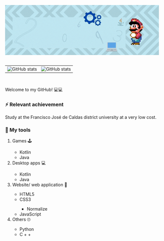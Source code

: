 <!---
  All small icons are in 64px^2 
-->
<div align="center">
  <img alt="Banner | JeanCarlosSC" src="images/banner.gif">
</div>

<br>

<table border="0">
  <tbody>
    <tr>
      <td border="0">
        <a>
          <img alt="GitHub stats" src="https://github-readme-stats.vercel.app/api?username=JeanCarlosSC&show_icons=true&hide_border=true&title_color=6CA0FF&icon_color=6CA0FF&bg_color=151515&text_color=c8c8c8" />
        </a>
      </td>
      <td border="0">
        <a>
          <img alt="GitHub stats" src="https://github-readme-stats.vercel.app/api/top-langs/?username=JeanCarlosSC&layout=compact&title_color=6CA0FF&icon_color=6CA0FF&bg_color=151515&text_color=c8c8c8&hide_border=tru)](https://github.com/anuraghazra/github-readme-stats">
        </a>
      </td>
    </tr>
  </tbody>
</table>

<br>

<p>
  Welcome to my GitHub! 💻💻
</p>

<h3> ⚡ Relevant achievement</h3>

<p> Study at the Francisco José de Caldas district university at a very low cost.</p>
<!--
<h3> 👁 I'm current learning</h3>

<ol>
  <li> Game coding with C++.</li>
</ol>
-->
<h3> 🧰 My tools</h3>

<ol>
  <li>Games 🕹</li>
  
 <ul>
   <li>Kotlin</li>
   <li>Java</li>
  </ul>
  
  <li>Desktop apps 💻</li>

  <ul>
    <li>Kotlin</li>
    <li>Java</li>
  </ul>
  
  <li>Website/ web application 🎨</li>

  <ul>
    <li>HTML5</li>
    <li>CSS3</li>
    <ul>
      <li>Normalize</li>
    </ul>
    <li>JavaScript</li>
    <!--
    <ul>
      <li>React (library)</li>
    </ul>
    <li>PHP (programming language)</li>
    -->
  </ul>
  <!--
  <li>Backend</li>
  
  <ul>
    <li>SQL</li>
  </ul>
  -->
  <li>Others 🙄</li>
  
  <ul>
    <li>Python</li>
    <li>C +  +</li>
  </ul>
  
</ol>
